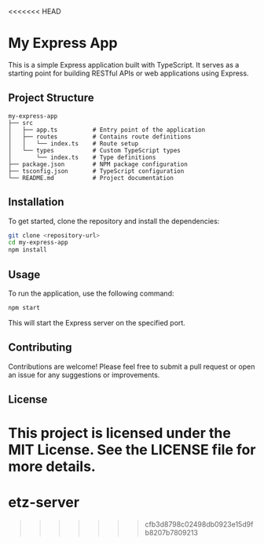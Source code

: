 <<<<<<< HEAD
# My Express App

This is a simple Express application built with TypeScript. It serves as a starting point for building RESTful APIs or web applications using Express.

## Project Structure

```
my-express-app
├── src
│   ├── app.ts          # Entry point of the application
│   ├── routes          # Contains route definitions
│   │   └── index.ts    # Route setup
│   └── types           # Custom TypeScript types
│       └── index.ts    # Type definitions
├── package.json        # NPM package configuration
├── tsconfig.json       # TypeScript configuration
└── README.md           # Project documentation
```

## Installation

To get started, clone the repository and install the dependencies:

```bash
git clone <repository-url>
cd my-express-app
npm install
```

## Usage

To run the application, use the following command:

```bash
npm start
```

This will start the Express server on the specified port.

## Contributing

Contributions are welcome! Please feel free to submit a pull request or open an issue for any suggestions or improvements.

## License

This project is licensed under the MIT License. See the LICENSE file for more details.
=======
# etz-server
>>>>>>> cfb3d8798c02498db0923e15d9fb8207b7809213

